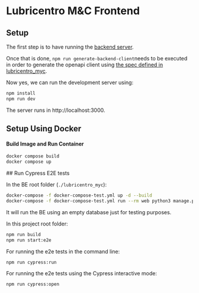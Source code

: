 # Lubricentro M&C Frontend

## Setup

The first step is to have running the [backend server](https://github.com/MatiasAdrian4/lubricentro_myc "backend server").

Once that is done, `npm run generate-backend-client`needs to be executed in order to generate the openapi client using [the spec defined in lubricentro_myc](https://github.com/MatiasAdrian4/lubricentro_myc/blob/develop/docs/swagger.yaml "the spec defined in lubricentro_myc").

Now yes, we can run the development server using:

```bash
npm install
npm run dev
```

The server runs in http://localhost:3000.

## Setup Using Docker

#### Build Image and Run Container

```bash
docker compose build
docker compose up
```

## Run Cypress E2E tests

In the BE root folder (`./lubricentro_myc`):

```bash
docker-compose -f docker-compose-test.yml up -d --build
docker-compose -f docker-compose-test.yml run --rm web python3 manage.py migrate --noinput
```

It will run the BE using an empty database just for testing purposes.

In this project root folder:

```bash
npm run build
npm run start:e2e
```

For running the e2e tests in the command line:

```bash
npm run cypress:run
```

For running the e2e tests using the Cypress interactive mode:

```bash
npm run cypress:open
```
